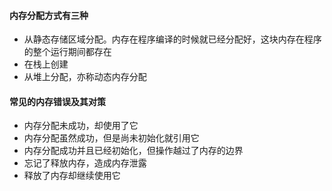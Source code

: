 #### 内存分配方式有三种
- 从静态存储区域分配。内存在程序编译的时候就已经分配好，这块内存在程序的整个运行期间都存在
- 在栈上创建
- 从堆上分配，亦称动态内存分配

#### 常见的内存错误及其对策
- 内存分配未成功，却使用了它
- 内存分配虽然成功，但是尚未初始化就引用它
- 内存分配成功并且已经初始化，但操作越过了内存的边界
- 忘记了释放内存，造成内存泄露
- 释放了内存却继续使用它

